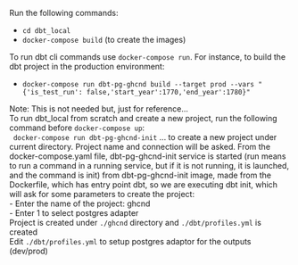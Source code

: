 Run the following commands:  
- `cd dbt_local`  
- `docker-compose build` (to create the images) 

To run dbt cli commands use `docker-compose run`. For instance, to build the dbt project in the production environment:  
- `docker-compose run dbt-pg-ghcnd build --target prod --vars "{'is_test_run': false,'start_year':1770,'end_year':1780}"` 
  
Note: This is not needed but, just for reference...  
  To run dbt_local from scratch and create a new project, run the following command before `docker-compose up`:  
  ` docker-compose run dbt-pg-ghcnd-init`
  ... to create a new project under current directory. Project name and connection will be asked.
  From the docker-compose.yaml file, dbt-pg-ghcnd-init service is started (run means to run a command in a running service, but if it is not running, it is launched, and the command is init) from dbt-pg-ghcnd-init image, made from the Dockerfile, which has entry point dbt, so we are executing dbt init, which will ask for some parameters to create the project:  
    - Enter the name of the project: ghcnd  
    - Enter 1 to select postgres adapter  
  Project is created under `./ghcnd` directory and `./dbt/profiles.yml` is created  
  Edit `./dbt/profiles.yml` to setup postgres adaptor for the outputs (dev/prod)  
 
